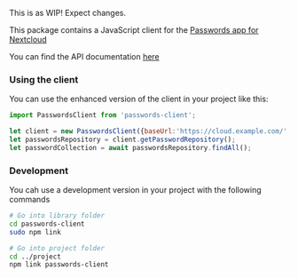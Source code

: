 This is as WIP! Expect changes.

This package contains a JavaScript client for the [Passwords app for Nextcloud](https://apps.nextcloud.com/apps/passwords)

You can find the API documentation [here](https://git.mdns.eu/nextcloud/passwords/wikis/developers/index)

### Using the client
You can use the enhanced version of the client in your project like this:
```javascript
import PasswordsClient from 'passwords-client';

let client = new PasswordsClient({baseUrl:'https://cloud.example.com/', user:'user', token:'12345-12345-12345-12345-12345'});
let passwordsRepository = client.getPasswordRepository();
let passwordCollection = await passwordsRepository.findAll();
```


### Development
You cah use a development version in your project with the following commands

```bash
# Go into library folder
cd passwords-client
sudo npm link

# Go into project folder
cd ../project
npm link passwords-client
```